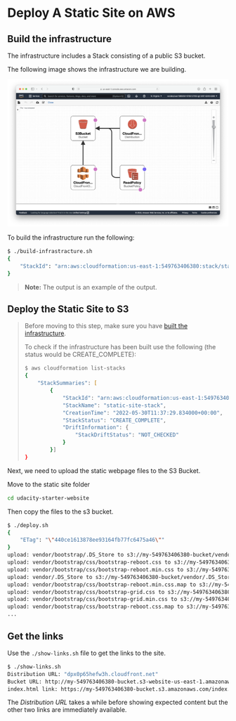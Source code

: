 # Deploy A Static Site on AWS

## Build the infrastructure

The infrastructure includes a Stack consisting of a public S3 bucket.

The following image shows the infrastructure we are building.

![Cloud Formation Design](./ProjectImages/CloudFormationDesign.png)

To build the infrastructure run the following:

```zsh
$ ./build-infrastracture.sh
{
    "StackId": "arn:aws:cloudformation:us-east-1:549763406380:stack/static-site-stack/e3347ce0-e00c-11ec-a6a8-0edcadfa9803"
}
```

> **Note:** The output is an example of the output.

## Deploy the Static Site to S3

> Before moving to this step, make sure you have [built the infrastructure](#build-the-infrastructure).
> 
> To check if the infrastructure has been built use the following
> (the status would be CREATE\_COMPLETE):
>
> ```zsh
> $ aws cloudformation list-stacks
> {
>     "StackSummaries": [
>         {
>             "StackId": "arn:aws:cloudformation:us-east-1:549763406380:stack/static-site-stack/e3347ce0-e00c-11ec-a6a8-0edcadfa9803",
>             "StackName": "static-site-stack",
>             "CreationTime": "2022-05-30T11:37:29.834000+00:00",
>             "StackStatus": "CREATE_COMPLETE",
>             "DriftInformation": {
>                 "StackDriftStatus": "NOT_CHECKED"
>             }
>         }]
> }
> ```

Next, we need to upload the static webpage files to the S3 Bucket.

Move to the static site folder

```zsh
cd udacity-starter-website
```

Then copy the files to the s3 bucket.

```zsh
$ ./deploy.sh
{
    "ETag": "\"440ce1613878ee93164fb77fc6475a46\""
}
upload: vendor/bootstrap/.DS_Store to s3://my-549763406380-bucket/vendor/bootstrap/.DS_Store
upload: vendor/bootstrap/css/bootstrap-reboot.css to s3://my-549763406380-bucket/vendor/bootstrap/css/bootstrap-reboot.css
upload: vendor/bootstrap/css/bootstrap-reboot.min.css to s3://my-549763406380-bucket/vendor/bootstrap/css/bootstrap-reboot.min.css
upload: vendor/.DS_Store to s3://my-549763406380-bucket/vendor/.DS_Store              
upload: vendor/bootstrap/css/bootstrap-reboot.min.css.map to s3://my-549763406380-bucket/vendor/bootstrap/css/bootstrap-reboot.min.css.map
upload: vendor/bootstrap/css/bootstrap-grid.css to s3://my-549763406380-bucket/vendor/bootstrap/css/bootstrap-grid.css
upload: vendor/bootstrap/css/bootstrap-grid.min.css to s3://my-549763406380-bucket/vendor/bootstrap/css/bootstrap-grid.min.css
upload: vendor/bootstrap/css/bootstrap-reboot.css.map to s3://my-549763406380-bucket/vendor/bootstrap/css/bootstrap-reboot.css.map
...
```

## Get the links

Use the `./show-links.sh` file to get the links to the site.

```zsh
$ ./show-links.sh
Distribution URL: "dpx0p65hefw3h.cloudfront.net"
Bucket URL: http://my-549763406380-bucket.s3-website-us-east-1.amazonaws.com
index.html link: https://my-549763406380-bucket.s3.amazonaws.com/index.html
```

The _Distribution URL_ takes a while before showing expected content but the other two links
are immediately available.
